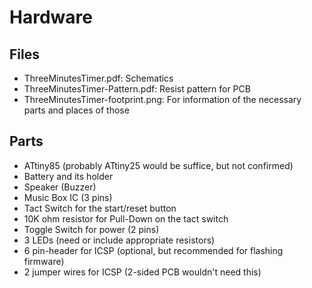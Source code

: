 Hardware
========

Files
-----

+ ThreeMinutesTimer.pdf: Schematics
+ ThreeMinutesTimer-Pattern.pdf: Resist pattern for PCB
+ ThreeMinutesTimer-footprint.png: For information of the necessary parts and places of those

Parts
-----
+ ATtiny85 (probably ATtiny25 would be suffice, but not confirmed)
+ Battery and its holder
+ Speaker (Buzzer)
+ Music Box IC (3 pins)
+ Tact Switch for the start/reset button
+ 10K ohm resistor for Pull-Down on the tact switch
+ Toggle Switch for power (2 pins)
+ 3 LEDs (need or include appropriate resistors)
+ 6 pin-header for ICSP (optional, but recommended for flashing firmware)
+ 2 jumper wires for ICSP (2-sided PCB wouldn't need this)
